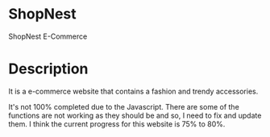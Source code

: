 # ShopNest
ShopNest E-Commerce

# Description
It is a e-commerce website that contains a fashion and trendy accessories.

It's not 100% completed due to the Javascript. There are some of the functions are not working as they should be and so, I need to fix and update them. I think the current progress for this website is 75% to 80%.
